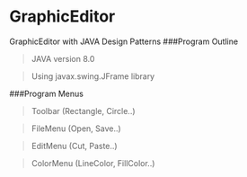 # GraphicEditor
GraphicEditor with JAVA Design Patterns
###Program Outline

>JAVA version 8.0

>Using javax.swing.JFrame library


###Program Menus

>Toolbar (Rectangle, Circle..)

>FileMenu (Open, Save..)

>EditMenu (Cut, Paste..)

>ColorMenu (LineColor, FillColor..)
